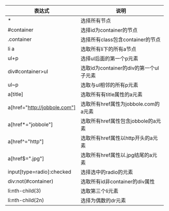 
表达式 | 说明
---------|----------
 \* | 选择所有节点
 \#container | 选择id为container的节点
 .container | 选择所有class包含container的节点
 li a | 选取所有li下的所有a节点
 ul+p | 选择ul后面的第一个p元素
 div#container>ul | 选取id为container的div的第一个ul子元素
 ul~p | 选取与ul相邻的所有p元素
 a[title] | 选取所有有title属性的a元素
 a[href="http://jobbole.com"] | 选取所有href属性为jobbole.com的a元素
 a[href*="jobbole"] | 选取所有href属性包含jobbole的a元素
 a[href^="http"] | 选取所有href属性以http开头的a元素
 a[href$=".jpg"] | 选取所有href属性以.jpg结尾的a元素
 input[type=radio]:checked | 选择选中的radio的元素
 div:not(#container) | 选取所有id非container的div属性
 li:nth-child(3) | 选取第三个li元素
 li:nth-child(2n) | 选择为偶数的dr元素

